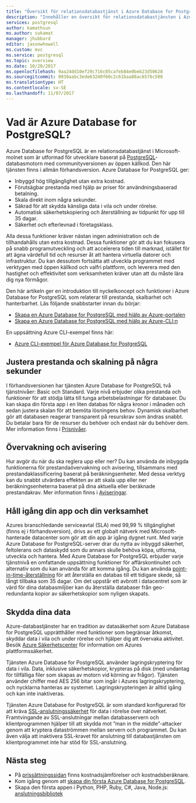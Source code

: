 ```yaml
---
title: "Översikt för relationsdatabastjänst i Azure Database for PostgreSQL | Microsoft Docs"
description: "Innehåller en översikt för relationsdatabastjänsten i Azure Database for PostgreSQL."
services: postgresql
author: kamathsun
ms.author: sukamat
manager: jhubbard
editor: jasonwhowell
ms.custom: mvc
ms.service: postgresql
ms.topic: overview
ms.date: 10/20/2017
ms.openlocfilehash: 9aa24dd10ef29c716c05cafeb84e0beb23d50628
ms.sourcegitcommit: 0930aabc3ede63240f60c2c61baa88ac6576c508
ms.translationtype: HT
ms.contentlocale: sv-SE
ms.lasthandoff: 11/07/2017
---
```

# <a name="what-is-azure-database-for-postgresql"></a>Vad är Azure Database for PostgreSQL?

Azure Database for PostgreSQL är en relationsdatabastjänst i Microsoft-molnet som är utformad för utvecklare baserat på [PostgreSQL](https://www.postgresql.org/)-databasmotorn med communityversionen av öppen källkod. Den här tjänsten finns i allmän förhandsversion. Azure Database for PostgreSQL ger:

- Inbyggd hög tillgänglighet utan extra kostnad.
- Förutsägbar prestanda med hjälp av priser för användningsbaserad betalning.
- Skala direkt inom några sekunder.
- Säkrad för att skydda känsliga data i vila och under rörelse.
- Automatisk säkerhetskopiering och återställning av tidpunkt för upp till 35 dagar.
- Säkerhet och efterlevnad i företagsklass.

Alla dessa funktioner kräver nästan ingen administration och de tillhandahålls utan extra kostnad. Dessa funktioner gör att du kan fokusera på snabb programutveckling och att accelerera tiden till marknad, istället för att ägna värdefull tid och resurser åt att hantera virtuella datorer och infrastruktur. Du kan dessutom fortsätta att utveckla programmet med verktygen med öppen källkod och valfri plattform, och leverera med den hastighet och effektivitet som verksamheten kräver utan att du måste lära dig nya förmågor. 

Den här artikeln ger en introduktion till nyckelkoncept och funktioner i Azure Database for PostgreSQL som relaterar till prestanda, skalbarhet och hanterbarhet. Läs följande snabbstarter innan du börjar:

- [Skapa en Azure Database for PostgreSQL med hjälp av Azure-portalen](quickstart-create-server-database-portal.md)
- [Skapa en Azure Database for PostgreSQL med hjälp av Azure-CLI:n](quickstart-create-server-database-azure-cli.md)

En uppsättning Azure CLI-exempel finns här:

- [Azure CLI-exempel för Azure Database for PostgreSQL](./sample-scripts-azure-cli.md)

## <a name="adjust-performance-and-scale-within-seconds"></a>Justera prestanda och skalning på några sekunder
I förhandsversionen har tjänsten Azure Database for PostgreSQL två tjänstnivåer: Basic och Standard. Varje nivå erbjuder olika prestanda och funktioner för att stödja lätta till tunga arbetsbelastningar för databaser. Du kan skapa din första app i en liten databas för några kronor i månaden och sedan justera skalan för att bemöta lösningens behov. Dynamisk skalbarhet gör att databasen reagerar transparent på resurskrav som ändras snabbt. Du betalar bara för de resurser du behöver och endast när du behöver dem. Mer information finns i [Prisnivåer](concepts-service-tiers.md).

## <a name="monitoring-and-alerting"></a>Övervakning och avisering
Hur avgör du när du ska reglera upp eller ner? Du kan använda de inbyggda funktionerna för prestandaövervakning och avisering, tillsammans med prestandaklassificering baserat på beräkningsenheter. Med dessa verktyg kan du snabbt utvärdera effekten av att skala upp eller ner beräkningsenheterna baserat på dina aktuella eller beräknade prestandakrav. Mer information finns i [Aviseringar](howto-alert-on-metric.md).

## <a name="keep-your-app-and-business-running"></a>Håll igång din app och din verksamhet
Azures branschledande serviceavtal (SLA) med 99,99 % tillgänglighet (finns ej i förhandsversion), drivs av ett globalt nätverk med Microsoft-hanterade datacenter som gör att din app är igång dygnet runt. Med varje Azure Database for PostgreSQL-server drar du nytta av inbyggd säkerhet, feltolerans och dataskydd som du annars skulle behöva köpa, utforma, utveckla och hantera. Med Azure Database for PostgreSQL erbjuder varje tjänstnivå en omfattande uppsättning funktioner för affärskontinuitet och alternativ som du kan använda för att komma igång. Du kan använda [point-in-time-återställning](howto-restore-server-portal.md) för att återställa en databas till ett tidigare skede, så långt tillbaka som 35 dagar. Om det uppstår ett avbrott i datacentret som är värd för dina databasmiljöer kan du återställa databaser från geo-redundanta kopior av säkerhetskopior som nyligen skapats.

## <a name="secure-your-data"></a>Skydda dina data
Azure-databastjänster har en tradition av datasäkerhet som Azure Database for PostgreSQL upprätthåller med funktioner som begränsar åtkomst, skyddar data i vila och under rörelse och hjälper dig att övervaka aktivitet. Besök [Azure Säkerhetscenter](https://www.microsoft.com/TrustCenter/Security/default.aspx) för information om Azures plattformssäkerhet.

Tjänsten Azure Database for PostgreSQL använder lagringskryptering för data i vila. Data, inklusive säkerhetskopior, krypteras på disk (med undantag för tillfälliga filer som skapas av motorn vid körning av frågor). Tjänsten använder chiffer med AES 256 bitar som ingår i Azures lagringskryptering, och nycklarna hanteras av systemet. Lagringskrypteringen är alltid igång och kan inte inaktiveras.

Tjänsten Azure Database for PostgreSQL är som standard konfigurerad för att kräva [SSL-anslutningssäkerhet](./concepts-ssl-connection-security.md) för data i rörelse över nätverket. Framtvingande av SSL-anslutningar mellan databasservern och klientprogrammen hjälper till att skydda mot ”man in the middle”-attacker genom att kryptera dataströmmen mellan servern och programmet.  Du kan även välja att inaktivera SSL-kravet för anslutning till databastjänsten om klientprogrammet inte har stöd för SSL-anslutning.

## <a name="next-steps"></a>Nästa steg
- På [prissättningssidan](https://azure.microsoft.com/pricing/details/postgresql/) finns kostnadsjämförelser och kostnadsberäknare.
- Kom igång genom att [skapa din första Azure Database for PostgreSQL](./quickstart-create-server-database-portal.md).
- Skapa den första appen i Python, PHP, Ruby, C\#, Java, Node.js: [anslutningsbibliotek](./concepts-connection-libraries.md)
